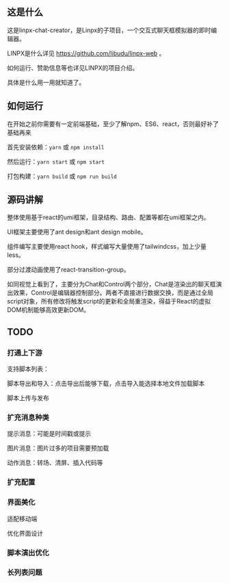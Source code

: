 ## 这是什么

这是linpx-chat-creator，是Linpx的子项目，一个交互式聊天框模拟器的即时编辑器。

LINPX是什么详见 https://github.com/libudu/linpx-web 。

如何运行、赞助信息等也详见LINPX的项目介绍。

具体是什么用一用就知道了。



## 如何运行

在开始之前你需要有一定前端基础，至少了解npm、ES6、react，否则最好补了基础再来

首先安装依赖：`yarn` 或 `npm install`

然后运行：`yarn start` 或 `npm start`

打包构建：`yarn build` 或 `npm run build`



## 源码讲解

整体使用基于react的umi框架，目录结构、路由、配置等都在umi框架之内。

UI框架主要使用了ant design和ant design mobile。

组件编写主要使用react hook，样式编写大量使用了tailwindcss，加上少量less。

部分过渡动画使用了react-transition-group。



如同视觉上看到了，主要分为Chat和Control两个部分，Chat是渲染出的聊天框演出效果，Control是编辑器控制部分。两者不直接进行数据交换，而是通过全局script对象，所有修改将触发script的更新和全局重渲染，得益于React的虚拟DOM机制能够高效更新DOM。



## TODO

### 打通上下游

支持脚本列表：

脚本导出和导入：点击导出后能够下载，点击导入能选择本地文件加载脚本

脚本上传与发布



### 扩充消息种类

提示消息：可能是时间戳或提示

图片消息：图片过多的项目需要预加载

动作消息：转场、清屏、插入代码等



### 扩充配置



### 界面美化

适配移动端

优化界面设计



### 脚本演出优化


### 长列表问题